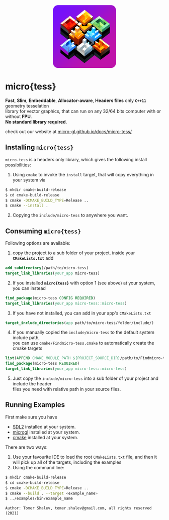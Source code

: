 <div align='center'>
<img src='microtess-512-logo-rounded.png' style='height: 200px;'/>
</div>

# micro{tess}

**Fast**, **Slim**, **Embeddable**, **Allocator-aware**, **Headers files** only **`C++11`** geometry tesselation  
library for vector graphics, that can run on any 32/64 bits computer with or without **FPU**.  
**No standard library required**.

check out our website at [micro-gl.github.io/docs/micro-tess/](https://micro-gl.github.io/docs/micro-tess)

## Installing `micro{tess}`
`micro-tess` is a headers only library, which gives the following install possibilities:
1. Using `cmake` to invoke the `install` target, that will copy everything in your system via
```bash
$ mkdir cmake-build-release
$ cd cmake-build-release
$ cmake -DCMAKE_BUILD_TYPE=Release ..
$ cmake --install .
```
2. Copying the `include/micro-tess` to anywhere you want.

## Consuming `micro{tess}`
Following options are available:
1. copy the project to a sub folder of your project. inside your **`CMakeLists.txt`** add
```cmake
add_subdirectory(/path/to/micro-tess)
target_link_libraries(your_app micro-tess)
```
2. If you installed **`micro{tess}`** with option 1 (see above) at your system, you can instead
```cmake
find_package(micro-tess CONFIG REQUIRED)
target_link_libraries(your_app micro-tess::micro-tess)
```
3. If you have not installed, you can add in your app's `CMakeLists.txt`
```cmake
target_include_directories(app path/to/micro-tess/folder/include/)
```
4. If you manually copied the `include/micro-tess` to the default system include path,  
   you can use `cmake/Findmicro-tess.cmake` to automatically create the cmake targets
```cmake
list(APPEND CMAKE_MODULE_PATH ${PROJECT_SOURCE_DIR}/path/to/Findmicro-tess/folder)
find_package(micro-tess REQUIRED)
target_link_libraries(your_app micro-tess::micro-tess)
```
5. Just copy the `include/micro-tess` into a sub folder of your project and include the header  
   files you need with relative path in your source files.

## Running Examples
First make sure you have
- [SDL2](https://www.libsdl.org/) installed at your system.
- [microgl](https://github.com/micro-gl/micro-gl) installed at your system.
- [cmake](https://cmake.org/download/) installed at your system.

There are two ways:
1. Use your favourite IDE to load the root `CMakeLists.txt` file, and then it   
   will pick up all of the targets, including the examples
2. Using the command line:
```bash
$ mkdir cmake-build-release
$ cd cmake-build-release
$ cmake -DCMAKE_BUILD_TYPE=Release ..
$ cmake --build . --target <example_name>
$ ../examples/bin/example_name
```

```text
Author: Tomer Shalev, tomer.shalev@gmail.com, all rights reserved (2021)
```
